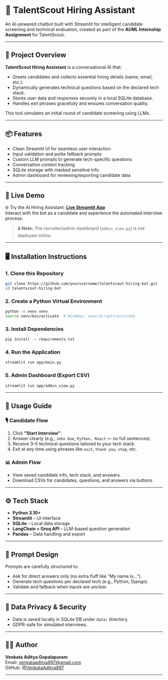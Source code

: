 
# 🤖 TalentScout Hiring Assistant

An AI-powered chatbot built with Streamlit for intelligent candidate screening and technical evaluation, created as part of the **AI/ML Internship Assignment** for TalentScout.

---

## 🧠 Project Overview

**TalentScout Hiring Assistant** is a conversational AI that:
- Greets candidates and collects essential hiring details (name, email, etc.).
- Dynamically generates technical questions based on the declared tech stack.
- Stores user data and responses securely in a local SQLite database.
- Handles exit phrases gracefully and ensures conversation quality.

This tool simulates an initial round of candidate screening using LLMs.

---

## 📦 Features

- Clean Streamlit UI for seamless user interaction
- Input validation and polite fallback prompts
- Custom LLM prompts to generate tech-specific questions
- Conversation context tracking
- SQLite storage with masked sensitive info
- Admin dashboard for reviewing/exporting candidate data

---
## 🚀 Live Demo

🌐 Try the AI Hiring Assistant:
**[Live Streamlit App](https://talentscout-hiring-bot-venkata-aditya-gopalapuram.streamlit.app/)**  
Interact with the bot as a candidate and experience the automated interview process.

> 🔒 **Note:** The recruiter/admin dashboard (`admin_view.py`) is not deployed online.  

---

## 🖥️ Installation Instructions

### 1. Clone this Repository
```bash
git clone https://github.com/yourusername/talentscout-hiring-bot.git
cd talentscout-hiring-bot
```

### 2. Create a Python Virtual Environment
```bash
python -m venv venv
source venv/bin/activate  # Windows: venv\Scripts\activate
```

### 3. Install Dependencies
```bash
pip install -r requirements.txt
```

### 4. Run the Application
```bash
streamlit run app/main.py
```

### 5. Admin Dashboard (Export CSV)
```bash
streamlit run app/admin_view.py
```

---

## 📄 Usage Guide

### 🎙️ Candidate Flow
1. Click **"Start Interview"**.
2. Answer clearly (e.g., `John Doe`, `Python, React` — no full sentences).
3. Receive 3–5 technical questions tailored to your tech stack.
4. Exit at any time using phrases like `exit`, `thank you`, `stop`, etc.

### 📊 Admin Flow
- View saved candidate info, tech stack, and answers.
- Download CSVs for candidates, questions, and answers via buttons.

---

## ⚙️ Tech Stack

- **Python 3.10+**
- **Streamlit** – UI interface
- **SQLite** – Local data storage
- **LangChain + Groq API** – LLM-based question generation
- **Pandas** – Data handling and export

---

## 🧠 Prompt Design

Prompts are carefully structured to:
- Ask for direct answers only (no extra fluff like “My name is...”).
- Generate tech questions per declared tech (e.g., Python, Django).
- Validate and fallback when inputs are unclear.

---

## 🔐 Data Privacy & Security

- Data is saved locally in SQLite DB under `data/` directory.
- GDPR-safe for simulated interviews.

---


## 👨‍💻 Author

**Venkata Aditya Gopalapuram**  
Email: [venkataaditya897@gmail.com](mailto:venkataaditya897@gmail.com)  
GitHub: [@VenkataAditya897](https://github.com/VenkataAditya897)

---

